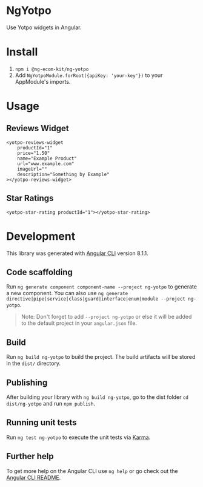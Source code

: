 # NgYotpo

Use Yotpo widgets in Angular.

# Install

1. `npm i @ng-ecom-kit/ng-yotpo`
2. Add `NgYotpoModule.forRoot({apiKey: 'your-key'})` to your AppModule's imports.

# Usage

## Reviews Widget

```
<yotpo-reviews-widget
    productId="1"
    price="1.50"
    name="Example Product"
    url="www.example.com"
    imageUrl=""
    description="Something by Example"
></yotpo-reviews-widget>

```

## Star Ratings

`<yotpo-star-rating productId="1"></yotpo-star-rating>`

# Development

This library was generated with [Angular CLI](https://github.com/angular/angular-cli) version 8.1.1.

## Code scaffolding

Run `ng generate component component-name --project ng-yotpo` to generate a new component. You can also use `ng generate directive|pipe|service|class|guard|interface|enum|module --project ng-yotpo`.

> Note: Don't forget to add `--project ng-yotpo` or else it will be added to the default project in your `angular.json` file.

## Build

Run `ng build ng-yotpo` to build the project. The build artifacts will be stored in the `dist/` directory.

## Publishing

After building your library with `ng build ng-yotpo`, go to the dist folder `cd dist/ng-yotpo` and run `npm publish`.

## Running unit tests

Run `ng test ng-yotpo` to execute the unit tests via [Karma](https://karma-runner.github.io).

## Further help

To get more help on the Angular CLI use `ng help` or go check out the [Angular CLI README](https://github.com/angular/angular-cli/blob/master/README.md).
